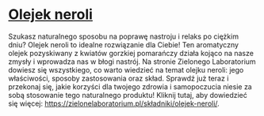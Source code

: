 # [Olejek neroli](https://zielonelaboratorium.pl/składniki/olejek-neroli/)

Szukasz naturalnego sposobu na poprawę nastroju i relaks po ciężkim dniu? Olejek neroli to idealne rozwiązanie dla Ciebie! Ten aromatyczny olejek pozyskiwany z kwiatów gorzkiej pomarańczy działa kojąco na nasze zmysły i wprowadza nas w błogi nastrój. Na stronie Zielonego Laboratorium dowiesz się wszystkiego, co warto wiedzieć na temat olejku neroli: jego właściwości, sposoby zastosowania oraz skład. Sprawdź już teraz i przekonaj się, jakie korzyści dla twojego zdrowia i samopoczucia niesie za sobą stosowanie tego naturalnego produktu! Kliknij tutaj, aby dowiedzieć się więcej: https://zielonelaboratorium.pl/składniki/olejek-neroli/.